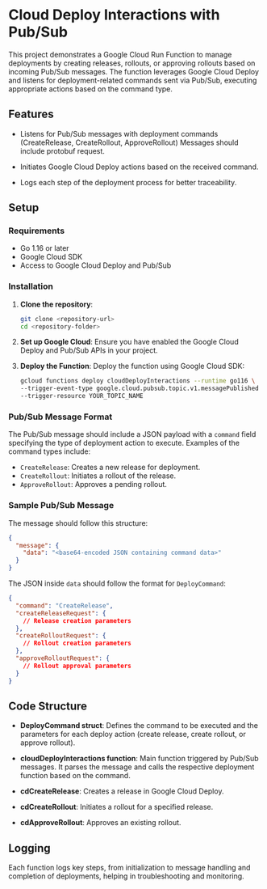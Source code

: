 
# Cloud Deploy Interactions with Pub/Sub

This project demonstrates a Google Cloud Run Function to manage deployments by
creating releases, rollouts, or approving rollouts based on incoming Pub/Sub
messages. The function leverages Google Cloud Deploy and listens for
deployment-related commands sent via Pub/Sub, executing appropriate actions
based on the command type.

## Features

*   Listens for Pub/Sub messages with deployment commands (CreateRelease,
    CreateRollout, ApproveRollout) Messages should include protobuf request.

*   Initiates Google Cloud Deploy actions based on the received command.

*   Logs each step of the deployment process for better traceability.

## Setup

### Requirements

*   Go 1.16 or later
*   Google Cloud SDK
*   Access to Google Cloud Deploy and Pub/Sub

### Installation

1.  **Clone the repository**:

    ```bash
    git clone <repository-url>
    cd <repository-folder>
    ```

2.  **Set up Google Cloud**:
    Ensure you have enabled the Google Cloud Deploy and Pub/Sub APIs in your project.

3.  **Deploy the Function**:
    Deploy the function using Google Cloud SDK:

    ```bash
    gcloud functions deploy cloudDeployInteractions --runtime go116 \
    --trigger-event-type google.cloud.pubsub.topic.v1.messagePublished \
    --trigger-resource YOUR_TOPIC_NAME
    ```

### Pub/Sub Message Format

The Pub/Sub message should include a JSON payload with a `command` field
specifying the type of deployment action to execute. Examples of the command
types include:

*   `CreateRelease`: Creates a new release for deployment.
*   `CreateRollout`: Initiates a rollout of the release.
*   `ApproveRollout`: Approves a pending rollout.

### Sample Pub/Sub Message

The message should follow this structure:

```json
{
  "message": {
    "data": "<base64-encoded JSON containing command data>"
  }
}
```

The JSON inside `data` should follow the format for `DeployCommand`:

```json
{
  "command": "CreateRelease",
  "createReleaseRequest": {
    // Release creation parameters
  },
  "createRolloutRequest": {
    // Rollout creation parameters
  },
  "approveRolloutRequest": {
    // Rollout approval parameters
  }
}
```

## Code Structure

*   **DeployCommand struct**: Defines the command to be executed and the
    parameters for each deploy action (create release, create rollout, or
    approve rollout).

*   **cloudDeployInteractions function**: Main function triggered by Pub/Sub
    messages. It parses the message and calls the respective deployment function
    based on the command.

*   **cdCreateRelease**: Creates a release in Google Cloud Deploy.
*   **cdCreateRollout**: Initiates a rollout for a specified release.
*   **cdApproveRollout**: Approves an existing rollout.

## Logging

Each function logs key steps, from initialization to message handling and
completion of deployments, helping in troubleshooting and monitoring.
